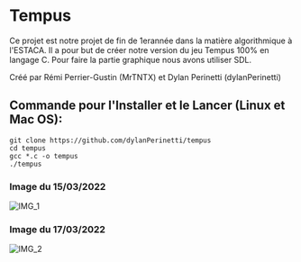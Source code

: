 # Tempus 

Ce projet est notre projet de fin de 1erannée dans la matière algorithmique à l'ESTACA.
Il a pour but de créer notre version du jeu Tempus 100% en langage C.
Pour faire la partie graphique nous avons utiliser SDL.

Créé par Rémi Perrier-Gustin (MrTNTX) et Dylan Perinetti (dylanPerinetti)

## Commande pour l'Installer et le Lancer (Linux et Mac OS):

```
git clone https://github.com/dylanPerinetti/tempus
cd tempus
gcc *.c -o tempus
./tempus
```
### Image du 15/03/2022
![IMG_1](https://user-images.githubusercontent.com/101599798/158646783-4ce43688-70bc-44d6-9bf2-ec8391e891eb.png)
### Image du 17/03/2022
![IMG_2](https://user-images.githubusercontent.com/101599798/159054534-625011f0-507d-407e-b094-87c1c73bb3c4.png)
